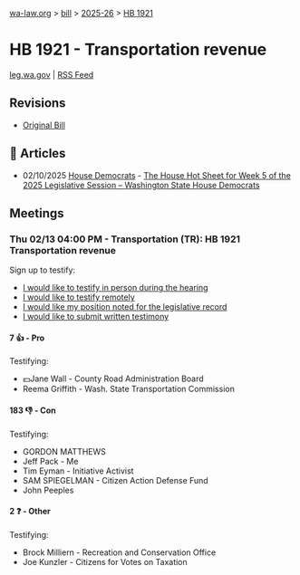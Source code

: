 [wa-law.org](/) > [bill](/bill/) > [2025-26](/bill/2025-26/) > [HB 1921](/bill/2025-26/hb/1921/)

# HB 1921 - Transportation revenue
[leg.wa.gov](https://app.leg.wa.gov/billsummary?BillNumber=1921&Year=2025&Initiative=false) | [RSS Feed](./rss.xml)

## Revisions
* [Original Bill](1/)

## 📰 Articles
* 02/10/2025 [House Democrats](/org/house_democrats/) - [The House Hot Sheet for Week 5 of the 2025 Legislative Session – Washington State House Democrats](https://housedemocrats.wa.gov/blog/2025/02/10/the-house-hot-sheet-for-week-5-of-the-2025-legislative-session/#:~:text=HB%201921)

## Meetings
### Thu 02/13 04:00 PM - Transportation (TR): HB 1921 Transportation revenue
Sign up to testify:
* [I would like to testify in person during the hearing](https://app.leg.wa.gov/csi/Testifier/Add?chamber=House&mId=32709&aId=163898&caId=25811&tId=1)
* [I would like to testify remotely](https://app.leg.wa.gov/csi/Testifier/Add?chamber=House&mId=32709&aId=163898&caId=25811&tId=2)
* [I would like my position noted for the legislative record](https://app.leg.wa.gov/csi/Testifier/Add?chamber=House&mId=32709&aId=163898&caId=25811&tId=3)
* [I would like to submit written testimony](https://app.leg.wa.gov/csi/Testifier/Add?chamber=House&mId=32709&aId=163898&caId=25811&tId=4)

#### 7 👍 - Pro
Testifying:
* 💵Jane Wall - County Road Administration Board
* Reema Griffith - Wash. State Transportation Commission

#### 183 👎 - Con
Testifying:
* GORDON MATTHEWS
* Jeff Pack - Me
* Tim Eyman - Initiative Activist
* SAM SPIEGELMAN - Citizen Action Defense Fund
* John Peeples

#### 2 ❓ - Other
Testifying:
* Brock Milliern - Recreation and Conservation Office
* Joe Kunzler - Citizens for Votes on Taxation
